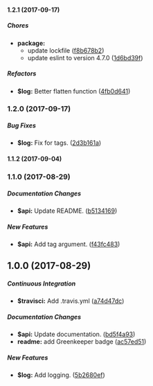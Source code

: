 #### 1.2.1 (2017-09-17)

##### Chores

* **package:**
  * update lockfile ([f8b678b2](https://github.com/jessie-codes/gelf-file/commit/f8b678b27fd81370dc1457f50bed86f4c61c4fce))
  * update eslint to version 4.7.0 ([1d6bd39f](https://github.com/jessie-codes/gelf-file/commit/1d6bd39f14094146eef286810fa45e825e4d5f89))

##### Refactors

* **$log:** Better flatten function ([4fb0d641](https://github.com/jessie-codes/gelf-file/commit/4fb0d64139d1ff7d5912c997d1051447511f0f3f))

### 1.2.0 (2017-09-17)

##### Bug Fixes

* **$log:** Fix for tags. ([2d3b161a](https://github.com/jessie-codes/gelf-file/commit/2d3b161a4857fb7935f9d440003603d151a74c7a))

#### 1.1.2 (2017-09-04)

### 1.1.0 (2017-08-29)

##### Documentation Changes

* **$api:** Update README. ([b5134169](https://github.com/jessie-codes/gelf-file/commit/b5134169d35dde6dfd4d12d89e9d4d5aaa08d7ab))

##### New Features

* **$api:** Add tag argument. ([f43fc483](https://github.com/jessie-codes/gelf-file/commit/f43fc483503b4c4fbc42a2f0b58adc2c018eaade))

## 1.0.0 (2017-08-29)

##### Continuous Integration

* **$travisci:** Add .travis.yml ([a74d47dc](https://github.com/jessie-codes/gelf-file/commit/a74d47dc63824b9be67812ea55a244dbc774aad8))

##### Documentation Changes

* **$api:** Update documentation. ([bd5f4a93](https://github.com/jessie-codes/gelf-file/commit/bd5f4a93d24d20dd1922e4cf64204af4fab36fab))
* **readme:** add Greenkeeper badge ([ac57ed51](https://github.com/jessie-codes/gelf-file/commit/ac57ed516a7ca6c3ae4c523e425837ae07ac64a4))

##### New Features

* **$log:** Add logging. ([5b2680ef](https://github.com/jessie-codes/gelf-file/commit/5b2680efaccb5840fa017405d592a3956b053219))

